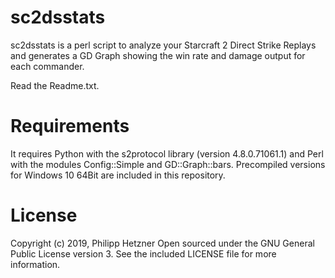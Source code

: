 # sc2dsstats

sc2dsstats is a perl script to analyze your Starcraft 2 Direct Strike Replays and generates a GD Graph showing the win rate and damage output for each commander. 

Read the Readme.txt.

# Requirements
It requires Python with the s2protocol library (version 4.8.0.71061.1) and Perl with the modules Config::Simple and GD::Graph::bars.
Precompiled versions for Windows 10 64Bit are included in this repository. 

# License

Copyright (c) 2019, Philipp Hetzner
Open sourced under the GNU General Public License version 3. See the included LICENSE file for more information.


